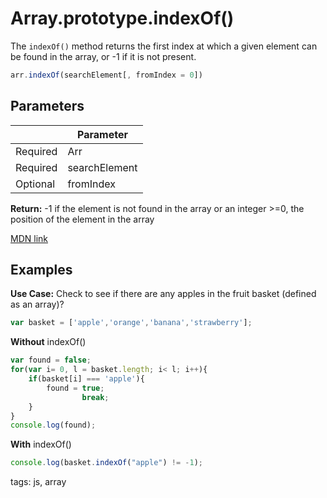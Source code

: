 # Array.prototype.indexOf()

The `indexOf()` method returns the first index at which a given element can be found in the array, or -1 if it is not present.

```js
arr.indexOf(searchElement[, fromIndex = 0])
```

## Parameters

|          | Parameter                           |
|----------|-------------------------------------|
| Required | Arr                                 |
| Required | searchElement |
| Optional | fromIndex                             |

**Return:** -1 if the element is not found in the array or an integer >=0, the position of the element in the array

[MDN link](https://developer.mozilla.org/en/docs/Web/JavaScript/Reference/Global_Objects/Array/indexOf)

## Examples
**Use Case:** Check to see if there are any apples in the fruit basket (defined as an array)?
```js
var basket = ['apple','orange','banana','strawberry'];
```
**Without** indexOf()
```js
var found = false;
for(var i= 0, l = basket.length; i< l; i++){
	if(basket[i] === 'apple'){
		found = true;
                break;
	}
}
console.log(found);
```
**With** indexOf()
```js
console.log(basket.indexOf("apple") != -1);
```

tags: js, array